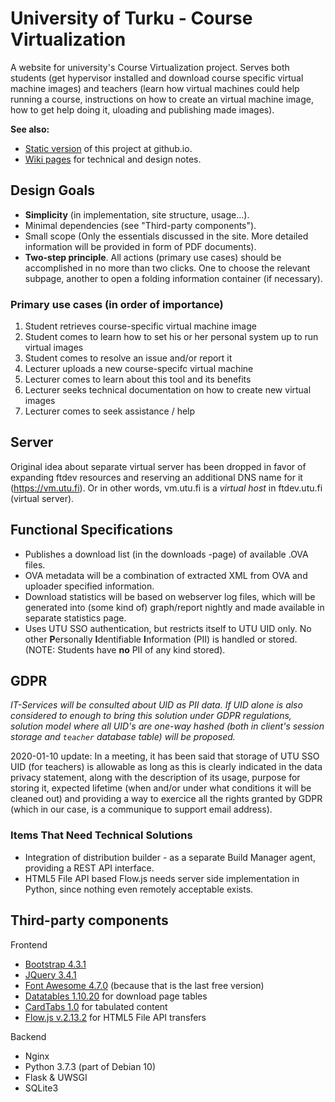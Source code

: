 # University of Turku - Course Virtualization

A website for university's Course Virtualization project. Serves both students (get hypervisor installed and download course specific virtual machine images) and teachers (learn how virtual machines could help running a course, instructions on how to create an virtual machine image, how to get help doing it, uloading and publishing made images).

**See also:**

  * [Static version](https://jasata.github.io/utu-vm-site/html/) of this project at github.io.
  * [Wiki pages](https://github.com/Jasata/utu-vm-site/wiki) for technical and design notes.

## Design Goals

 - **Simplicity** (in implementation, site structure, usage...).
 - Minimal dependencies (see "Third-party components").
 - Small scope (Only the essentials discussed in the site. More detailed information will be provided in form of PDF documents).
 - **Two-step principle**. All actions (primary use cases) should be accomplished in no more than two clicks. One to choose the relevant subpage, another to open a folding information container (if necessary).
 
### Primary use cases (in order of importance)
 1. Student retrieves course-specific virtual machine image
 2. Student comes to learn how to set his or her personal system up to run virtual images
 3. Student comes to resolve an issue and/or report it
 4. Lecturer uploads a new course-specifc virtual machine
 5. Lecturer comes to learn about this tool and its benefits
 6. Lecturer seeks technical documentation on how to create new virtual images
 7. Lecturer comes to seek assistance / help


## Server

Original idea about separate virtual server has been dropped in favor of expanding ftdev resources and reserving an additional DNS name for it (https://vm.utu.fi). Or in other words, vm.utu.fi is a *virtual host* in ftdev.utu.fi (virtual server).

## Functional Specifications

 - Publishes a download list (in the downloads -page) of available .OVA files.
 - OVA metadata will be a combination of extracted XML from OVA and uploader specified information.
 - Download statistics will be based on webserver log files, which will be generated into (some kind of) graph/report nightly and made available in separate statistics page.
 - Uses UTU SSO authentication, but restricts itself to UTU UID only. No other **P**ersonally **I**dentifiable **I**nformation (PII) is handled or stored. (NOTE: Students have **no** PII of any kind stored).

## GDPR

*IT-Services will be consulted about UID as PII data. If UID alone is also considered to enough to bring this solution under GDPR regulations, solution model where all UID's are one-way hashed (both in client's session storage and `teacher` database table) will be proposed.*

2020-01-10 update: In a meeting, it has been said that storage of UTU SSO UID (for teachers) is allowable as long as this is clearly indicated in the data privacy statement, along with the description of its usage, purpose for storing it, expected lifetime (when and/or under what conditions it will be cleaned out) and providing a way to exercice all the rights granted by GDPR (which in our case, is a communique to support email address).

### Items That Need Technical Solutions

 - Integration of distribution builder - as a separate Build Manager agent, providing a REST API interface.
 - HTML5 File API based Flow.js needs server side implementation in Python, since nothing even remotely acceptable exists.

## Third-party components

Frontend
 - [Bootstrap 4.3.1](https://getbootstrap.com/docs/4.3/getting-started/introduction/)
 - [JQuery 3.4.1](https://jquery.com/download/)
 - [Font Awesome 4.7.0](https://fontawesome.com/v4.7.0/) (because that is the last free version)
 - [Datatables 1.10.20](https://datatables.net/) for download page tables
 - [CardTabs 1.0](https://github.com/blekerfeld/CardTabs) for tabulated content
 - [Flow.js v.2.13.2](https://github.com/flowjs/flow.js/) for HTML5 File API transfers
 
Backend
 - Nginx
 - Python 3.7.3 (part of Debian 10)
 - Flask & UWSGI
 - SQLite3

